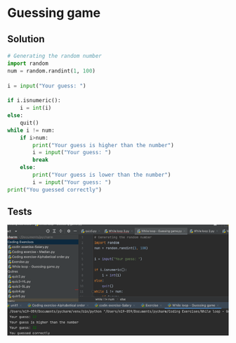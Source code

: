 # Guessing game
## Solution
```.py
# Generating the random number
import random
num = random.randint(1, 100)

i = input("Your guess: ")

if i.isnumeric():
    i = int(i)
else:
    quit()
while i != num:
    if i>num:
        print("Your guess is higher than the number")
        i = input("Your guess: ")
        break
    else:
        print("Your guess is lower than the number")
        i = input("Your guess: ")
print("You guessed correctly")
```

## Tests
![](https://github.com/thumulakaru/Unit-1/blob/main/Coding%20exercise/Guessing%20game.png)
